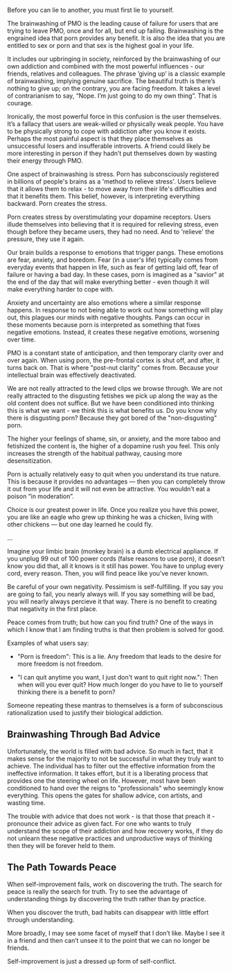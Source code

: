 Before you can lie to another, you must first lie to yourself.

The brainwashing of PMO is the leading cause of failure for users that are trying to leave PMO, once and for all, but end up failing. Brainwashing is the engrained idea that porn provides any benefit. It is also the idea that you are entitled to sex or porn and that sex is the highest goal in your life.

It includes our upbringing in society, reinforced by the brainwashing of our own addiction and combined with the most powerful influences - our friends, relatives and colleagues. The phrase ’giving up’ is a classic example of brainwashing, implying genuine sacrifice. The beautiful truth is there’s nothing to give up; on the contrary, you are facing freedom. It takes a level of contrarianism to say, “Nope. I’m just going to do my own thing”. That is courage.

Ironically, the most powerful force in this confusion is the user themselves. It’s a fallacy that users are weak-willed or physically weak people. You have to be physically strong to cope with addiction after you know it exists. Perhaps the most painful aspect is that they place themselves as unsuccessful losers and insufferable introverts. A friend could likely be more interesting in person if they hadn’t put themselves down by wasting their energy through PMO.

One aspect of brainwashing is stress. Porn has subconsciously registered in billions of people's brains as a 'method to relieve stress'. Users believe that it allows them to relax - to move away from their life's difficulties and that it benefits them. This belief, however, is interpreting everything backward. Porn creates the stress.

Porn creates stress by overstimulating your dopamine receptors. Users illude themselves into believing that it is required for relieving stress, even though before they became users, they had no need. And to 'relieve' the pressure, they use it again.

Our brain builds a response to emotions that trigger pangs. These emotions are fear, anxiety, and boredom. Fear (in a user's life) typically comes from everyday events that happen in life, such as fear of getting laid off, fear of failure or having a bad day. In these cases, porn is imagined as a "savior" at the end of the day that will make everything better - even though it will make everything harder to cope with.

Anxiety and uncertainty are also emotions where a similar response happens. In response to not being able to work out how something will play out, this plagues our minds with negative thoughts. Pangs can occur in these moments because porn is interpreted as something that fixes negative emotions. Instead, it creates these negative emotions, worsening over time.

PMO is a constant state of anticipation, and then temporary clarity over and over again. When using porn, the pre-frontal cortex is shut off, and after, it turns back on. That is where "post-nut clarity" comes from. Because your intellectual brain was effectively deactivated.

We are not really attracted to the lewd clips we browse through. We are not really attracted to the disgusting fetishes we pick up along the way as the old content does not suffice. But we have been conditioned into thinking this is what we want - we think this is what benefits us. Do you know why there is disgusting porn? Because they got bored of the "non-disgusting" porn.

The higher your feelings of shame, sin, or anxiety, and the more taboo and fetishized the content is, the higher of a dopamine rush you feel. This only increases the strength of the habitual pathway, causing more desensitization.

Porn is actually relatively easy to quit when you understand its true nature. This is because it provides no advantages — then you can completely throw it out from your life and it will not even be attractive. You wouldn’t eat a poison “in moderation”.

Choice is our greatest power in life. Once you realize you have this power, you are like an eagle who grew up thinking he was a chicken, living with other chickens — but one day learned he could fly.

...


Imagine your limbic brain (monkey brain) is a dumb electrical appliance. If you unplug 99 out of 100 power cords (false reasons to use porn), it doesn’t know you did that, all it knows is it still has power. You have to unplug every cord, every reason. Then, you will find peace like you’ve never known.

Be careful of your own negativity. Pessimism is self-fulfilling. If you say you are going to fail, you nearly always will. If you say something will be bad, you will nearly always percieve it that way. There is no benefit to creating that negativity in the first place.

Peace comes from truth; but how can you find truth? One of the ways in which I know that I am finding truths is that then problem is solved for good.

Examples of what users say:

- "Porn is freedom": This is a lie. Any freedom that leads to the desire for more freedom is not freedom.

- "I can quit anytime you want, I just don't want to quit right now.": Then when will you ever quit? How much longer do you have to lie to yourself thinking there is a benefit to porn?

Someone repeating these mantras to themselves is a form of subconscious rationalization used to justify their biological addiction.

## Brainwashing Through Bad Advice
Unfortunately, the world is filled with bad advice. So much in fact, that it makes sense for the majority to not be successful in what they truly want to achieve. The individual has to filter out the effective information from the ineffective information. It takes effort, but it is a liberating process that provides one the steering wheel on life. However, most have been conditioned to hand over the reigns to "professionals" who seemingly know everything. This opens the gates for shallow advice, con artists, and wasting time.

The trouble with advice that does not work - is that those that preach it - pronounce their advice as given fact. For one who wants to truly understand the scope of their addiction and how recovery works, if they do not unlearn these negative practices and unproductive ways of thinking then they will be forever held to them.


## The Path Towards Peace
When self-improvement fails, work on discovering the truth. The search for peace is really the search for truth. Try to see the advantage of understanding things by discovering the truth rather than by practice.

When you discover the truth, bad habits can disappear with little effort through understanding.

More broadly, I may see some facet of myself that I don’t like. Maybe I see it in a friend and then can’t unsee it to the point that we can no longer be friends.

Self-improvement is just a dressed up form of self-conflict.